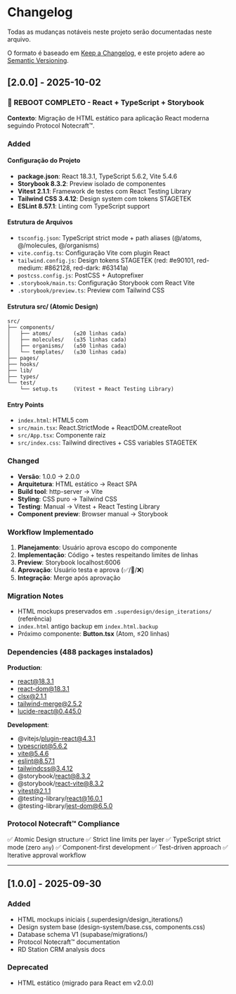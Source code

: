 # Changelog

Todas as mudanças notáveis neste projeto serão documentadas neste arquivo.

O formato é baseado em [Keep a Changelog](https://keepachangelog.com/en/1.0.0/),
e este projeto adere ao [Semantic Versioning](https://semver.org/spec/v2.0.0.html).

## [2.0.0] - 2025-10-02

### 🚀 REBOOT COMPLETO - React + TypeScript + Storybook

**Contexto**: Migração de HTML estático para aplicação React moderna seguindo Protocol Notecraft™.

### Added

#### Configuração do Projeto
- **package.json**: React 18.3.1, TypeScript 5.6.2, Vite 5.4.6
- **Storybook 8.3.2**: Preview isolado de componentes
- **Vitest 2.1.1**: Framework de testes com React Testing Library
- **Tailwind CSS 3.4.12**: Design system com tokens STAGETEK
- **ESLint 8.57.1**: Linting com TypeScript support

#### Estrutura de Arquivos
- `tsconfig.json`: TypeScript strict mode + path aliases (@/atoms, @/molecules, @/organisms)
- `vite.config.ts`: Configuração Vite com plugin React
- `tailwind.config.js`: Design tokens STAGETEK (red: #e90101, red-medium: #862128, red-dark: #63141a)
- `postcss.config.js`: PostCSS + Autoprefixer
- `.storybook/main.ts`: Configuração Storybook com React Vite
- `.storybook/preview.ts`: Preview com Tailwind CSS

#### Estrutura src/ (Atomic Design)
```
src/
├── components/
│   ├── atoms/       (≤20 linhas cada)
│   ├── molecules/   (≤35 linhas cada)
│   ├── organisms/   (≤50 linhas cada)
│   └── templates/   (≤30 linhas cada)
├── pages/
├── hooks/
├── lib/
├── types/
└── test/
    └── setup.ts     (Vitest + React Testing Library)
```

#### Entry Points
- `index.html`: HTML5 com <div id="root">
- `src/main.tsx`: React.StrictMode + ReactDOM.createRoot
- `src/App.tsx`: Componente raiz
- `src/index.css`: Tailwind directives + CSS variables STAGETEK

### Changed
- **Versão**: 1.0.0 → 2.0.0
- **Arquitetura**: HTML estático → React SPA
- **Build tool**: http-server → Vite
- **Styling**: CSS puro → Tailwind CSS
- **Testing**: Manual → Vitest + React Testing Library
- **Component preview**: Browser manual → Storybook

### Workflow Implementado
1. **Planejamento**: Usuário aprova escopo do componente
2. **Implementação**: Código + testes respeitando limites de linhas
3. **Preview**: Storybook localhost:6006
4. **Aprovação**: Usuário testa e aprova (✅/🔄/❌)
5. **Integração**: Merge após aprovação

### Migration Notes
- HTML mockups preservados em `.superdesign/design_iterations/` (referência)
- `index.html` antigo backup em `index.html.backup`
- Próximo componente: **Button.tsx** (Atom, ≤20 linhas)

### Dependencies (488 packages instalados)

**Production**:
- react@18.3.1
- react-dom@18.3.1
- clsx@2.1.1
- tailwind-merge@2.5.2
- lucide-react@0.445.0

**Development**:
- @vitejs/plugin-react@4.3.1
- typescript@5.6.2
- vite@5.4.6
- eslint@8.57.1
- tailwindcss@3.4.12
- @storybook/react@8.3.2
- @storybook/react-vite@8.3.2
- vitest@2.1.1
- @testing-library/react@16.0.1
- @testing-library/jest-dom@6.5.0

### Protocol Notecraft™ Compliance
✅ Atomic Design structure
✅ Strict line limits per layer
✅ TypeScript strict mode (zero `any`)
✅ Component-first development
✅ Test-driven approach
✅ Iterative approval workflow

---

## [1.0.0] - 2025-09-30

### Added
- HTML mockups iniciais (.superdesign/design_iterations/)
- Design system base (design-system/base.css, components.css)
- Database schema V1 (supabase/migrations/)
- Protocol Notecraft™ documentation
- RD Station CRM analysis docs

### Deprecated
- HTML estático (migrado para React em v2.0.0)
